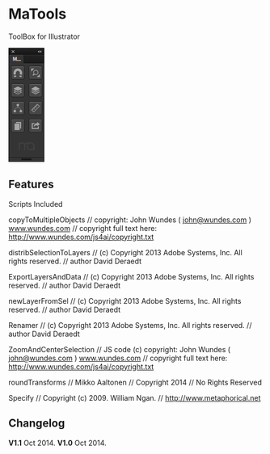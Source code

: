 MaTools
=========================

ToolBox for Illustrator

![](img/Ma-Tools.png?raw=true)

## Features
Scripts Included

copyToMultipleObjects
// copyright: John Wundes ( john@wundes.com ) www.wundes.com
// copyright full text here:  http://www.wundes.com/js4ai/copyright.txt

distribSelectionToLayers
// (c) Copyright 2013 Adobe Systems, Inc. All rights reserved.
// author David Deraedt

ExportLayersAndData
// (c) Copyright 2013 Adobe Systems, Inc. All rights reserved.
// author David Deraedt

newLayerFromSel
// (c) Copyright 2013 Adobe Systems, Inc. All rights reserved.
// author David Deraedt

Renamer
// (c) Copyright 2013 Adobe Systems, Inc. All rights reserved.
// author David Deraedt

ZoomAndCenterSelection
// JS code (c) copyright: John Wundes ( john@wundes.com ) www.wundes.com
// copyright full text here:  http://www.wundes.com/js4ai/copyright.txt

roundTransforms
// Mikko Aaltonen
// Copyright 2014
// No Rights Reserved

Specify
// Copyright (c) 2009. William Ngan.
// http://www.metaphorical.net


## Changelog
**V1.1** Oct 2014.
**V1.0** Oct 2014.